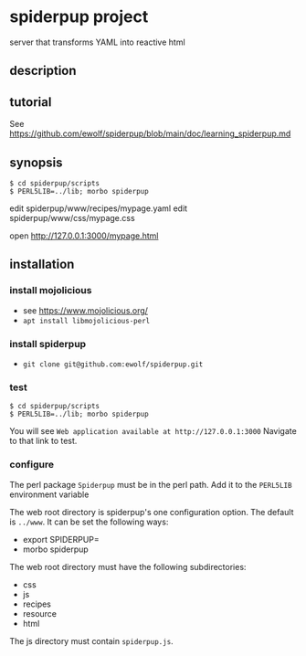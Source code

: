 # spiderpup project

server that transforms YAML into reactive html 

## description



## tutorial

See https://github.com/ewolf/spiderpup/blob/main/doc/learning_spiderpup.md


## synopsis

```
$ cd spiderpup/scripts
$ PERL5LIB=../lib; morbo spiderpup
```

edit spiderpup/www/recipes/mypage.yaml
edit spiderpup/www/css/mypage.css

open http://127.0.0.1:3000/mypage.html

## installation

### install mojolicious

* see https://www.mojolicious.org/
* `apt install libmojolicious-perl`

### install spiderpup

* `git clone git@github.com:ewolf/spiderpup.git`

### test

```
$ cd spiderpup/scripts
$ PERL5LIB=../lib; morbo spiderpup
```

You will see `Web application available at http://127.0.0.1:3000`
Navigate to that link to test.

### configure

The perl package `Spiderpup` must be in the perl path. 
Add it to the `PERL5LIB` environment variable

The web root directory is spiderpup's one configuration option.
The default is `../www`. It can be set the following ways:

* export SPIDERPUP=<directory>
* morbo spiderpup <directory>

The web root directory must have the following subdirectories:

* css
* js
* recipes
* resource
* html

The js directory must contain `spiderpup.js`.



